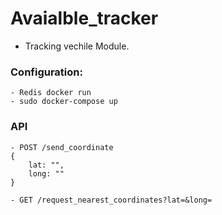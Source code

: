# Avaialble_tracker
- Tracking vechile Module.

### Configuration:
    - Redis docker run
    - sudo docker-compose up

### API
    - POST /send_coordinate
    {
        lat: "",
        long: ""
    }

    - GET /request_nearest_coordinates?lat=&long=

